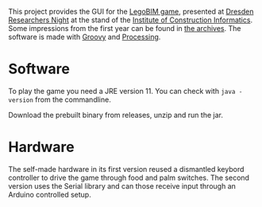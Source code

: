This project provides the GUI for the [LegoBIM game](http://helgatauscher.de/legoBIM), presented at [Dresden Researchers Night](http://www.wissenschaftsnacht-dresden.de/english/) at the stand of the [Institute of Construction Informatics](https://tu-dresden.de/bau/cib?set_language=en). Some impressions from the first year can be found in [the archives](http://helgatauscher.de/legoBIM). The software is made with [Groovy](http://www.groovy-lang.org/) and [Processing](http://processing.org).


Software
===========
To play the game you need a JRE version 11. You can check with `java -version` from the commandline.

Download the prebuilt binary from releases, unzip and run the jar.



Hardware 
=========
The self-made hardware in its first version reused a dismantled keybord controller to drive the game through food and palm switches.
The second version uses the Serial library and can those receive input through an Arduino controlled setup.


